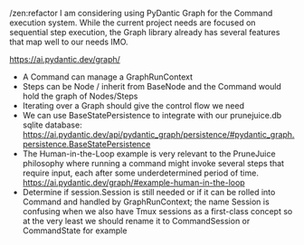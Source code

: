 /zen:refactor
I am considering using PyDantic Graph for the Command execution system. While the current project needs are focused on sequential step execution, the Graph library already has several features that map well to our needs IMO. 

https://ai.pydantic.dev/graph/

- A Command can manage a GraphRunContext
- Steps can be Node / inherit from BaseNode and the Command would hold the graph of Nodes/Steps
- Iterating over a Graph should give the control flow we need
- We can use BaseStatePersistence to integrate with our prunejuice.db sqlite database: https://ai.pydantic.dev/api/pydantic_graph/persistence/#pydantic_graph.persistence.BaseStatePersistence
- The Human-in-the-Loop example is very relevant to the PruneJuice philosophy where running a command might invoke several steps that require input, each after some underdetermined period of time. https://ai.pydantic.dev/graph/#example-human-in-the-loop
- Determine if session.Session is still needed or if it can be rolled into Command and handled by GraphRunContext; the name Session is confusing when we also have Tmux sessions as a first-class concept so at the very least we should rename it to CommandSession or CommandState for example

